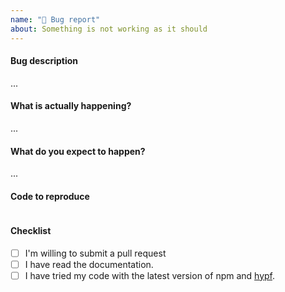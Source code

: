 ```yaml
---
name: "🐞 Bug report"
about: Something is not working as it should
---
```


#### Bug description

...

#### What is actually happening?

...

#### What do you expect to happen?

...

#### Code to reproduce

```js

```

#### Checklist

- [ ] I'm willing to submit a pull request
- [ ] I have read the documentation.
- [ ] I have tried my code with the latest version of npm and [hypf](https://github.com/fzn0x/hypf).